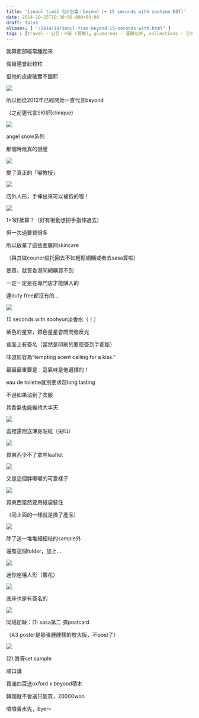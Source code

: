 ```yaml
---
title: '[seoul time] 김수현篇：beyond (+ 15 seconds with soohyun EDT)'
date: 2014-10-25T10:30:00.000+08:00
draft: false
aliases: [ "/2014/10/seoul-time-beyond-15-seconds-with.html" ]
tags : [travel - 남한・서울 (首爾), glamorous - 蛋臉以外, collections - 김수현]
---
```


就算面部經常腫起來  

偶爾還會起粒粒

但他的皮膚確實不錯耶

[![](https://3.bp.blogspot.com/-rnHH-BUwGiw/XE18X5dXfiI/AAAAAAAAHUg/o4BRqGlc3CgtWModICvIXB11vYU9Y62ygCLcBGAs/s640/15592224825_678d523513_z.jpg)](https://3.bp.blogspot.com/-rnHH-BUwGiw/XE18X5dXfiI/AAAAAAAAHUg/o4BRqGlc3CgtWModICvIXB11vYU9Y62ygCLcBGAs/s1600/15592224825_678d523513_z.jpg)

所以他從2012年已經開始一直代言beyond

（之前更代言SKII同clinique）

[![](https://2.bp.blogspot.com/-tWOjk2YChug/XE18lWB52OI/AAAAAAAAHUk/99r2yizTX786CWfRTY0SR9TsWgrLsUF-wCLcBGAs/s640/15406222427_42b2256f3e_z.jpg)](https://2.bp.blogspot.com/-tWOjk2YChug/XE18lWB52OI/AAAAAAAAHUk/99r2yizTX786CWfRTY0SR9TsWgrLsUF-wCLcBGAs/s1600/15406222427_42b2256f3e_z.jpg)

angel snow系列

那個時候真的很腫

[![](https://1.bp.blogspot.com/-lNfeq9AXjmY/XE18tRSNfMI/AAAAAAAAHUo/MZm-KFjVb3UkTfOZYb3-4guYTtK7TAw1ACLcBGAs/s640/15568537376_79606aaf13_z.jpg)](https://1.bp.blogspot.com/-lNfeq9AXjmY/XE18tRSNfMI/AAAAAAAAHUo/MZm-KFjVb3UkTfOZYb3-4guYTtK7TAw1ACLcBGAs/s1600/15568537376_79606aaf13_z.jpg)

變了真正的「嘟教授」

[![](https://2.bp.blogspot.com/-NJeX_tRj_q0/XE180sb5FeI/AAAAAAAAHUs/BszAxo9El0MK0hrkswtJkkfKbxtEvo9xQCLcBGAs/s640/15406221827_e945207da6_z.jpg)](https://2.bp.blogspot.com/-NJeX_tRj_q0/XE180sb5FeI/AAAAAAAAHUs/BszAxo9El0MK0hrkswtJkkfKbxtEvo9xQCLcBGAs/s1600/15406221827_e945207da6_z.jpg)

店外人形，手伸出來可以被抱的喔！

[![](https://4.bp.blogspot.com/-p5hTpIljySo/XE18_LXRt3I/AAAAAAAAHU4/v3OcG6iyLGA1CGriBoMYoRiTowL_SZ1MACLcBGAs/s640/15593061212_6286de7a94_z.jpg)](https://4.bp.blogspot.com/-p5hTpIljySo/XE18_LXRt3I/AAAAAAAAHU4/v3OcG6iyLGA1CGriBoMYoRiTowL_SZ1MACLcBGAs/s1600/15593061212_6286de7a94_z.jpg)

1+1好抵算？（好有衝動想把手指伸過去）

但一次過要買很多

所以放棄了這些面膜同skincare

（與其做courier般托回去不如輕鬆網購或者去sasa算啦）

  

要買，就買香港同網購買不到

一定一定是在專門店才能購入的

連duty free都沒有的...

[![](https://4.bp.blogspot.com/-z_RP7giCTPE/XE19ErCsJVI/AAAAAAAAHU8/Z-rvsGOXSJ0kj_NGkQT9NYNOFps7v3AGACLcBGAs/s640/15406613760_97dbcb4f1f_z.jpg)](https://4.bp.blogspot.com/-z_RP7giCTPE/XE19ErCsJVI/AAAAAAAAHU8/Z-rvsGOXSJ0kj_NGkQT9NYNOFps7v3AGACLcBGAs/s1600/15406613760_97dbcb4f1f_z.jpg)

15 seconds with soohyun淡香水（！）

紫色的星空，銀色星星會閃閃發反光

盒面上有簽名（當然是印刷的要麼簽到手都斷）

味道形容為“tempting scent calling for a kiss.”

最最最重要是：這氣味是他選擇的！

eau de toilette就別要求超long lasting

不過如果沾到了衣服

其香氣也能維持大半天

[![](https://4.bp.blogspot.com/-cggFXfqeLzA/XE19LSdfdeI/AAAAAAAAHVE/4ziLYrPP-hYMTyjs54M02EiBWHToKAUGQCLcBGAs/s640/15596842716_07627acf50_z.jpg)](https://4.bp.blogspot.com/-cggFXfqeLzA/XE19LSdfdeI/AAAAAAAAHVE/4ziLYrPP-hYMTyjs54M02EiBWHToKAUGQCLcBGAs/s1600/15596842716_07627acf50_z.jpg)

盒裡還附送薄身貼紙（尖叫）

[![](https://4.bp.blogspot.com/-eqUZPuouTkw/XE19SVVisYI/AAAAAAAAHVM/KbjqrmMfWCwLjuiSMOemDlYUrdQMKB8mACLcBGAs/s640/14971481784_acd5b82b6a_z.jpg)](https://4.bp.blogspot.com/-eqUZPuouTkw/XE19SVVisYI/AAAAAAAAHVM/KbjqrmMfWCwLjuiSMOemDlYUrdQMKB8mACLcBGAs/s1600/14971481784_acd5b82b6a_z.jpg)

買東西少不了拿些leaflet

[![](https://2.bp.blogspot.com/--190jLmzeVQ/XE19Y2QEI8I/AAAAAAAAHVU/H7rJ5Oq_h7YwTPM4BE3OjeIYeejaElycwCLcBGAs/s640/15406117338_41ed4fd21e_z.jpg)](https://2.bp.blogspot.com/--190jLmzeVQ/XE19Y2QEI8I/AAAAAAAAHVU/H7rJ5Oq_h7YwTPM4BE3OjeIYeejaElycwCLcBGAs/s1600/15406117338_41ed4fd21e_z.jpg)

又是這個胖嘟嘟的可愛樣子

[![](https://3.bp.blogspot.com/-1LG0IhqJVow/XE19hz8R_qI/AAAAAAAAHVc/FxMuHZdTu9ICn-FCIiCmmhDPmNMrVcmowCLcBGAs/s640/15568537726_d6d118aac3_z.jpg)](https://3.bp.blogspot.com/-1LG0IhqJVow/XE19hz8R_qI/AAAAAAAAHVc/FxMuHZdTu9ICn-FCIiCmmhDPmNMrVcmowCLcBGAs/s1600/15568537726_d6d118aac3_z.jpg)

買東西當然要用紙袋裝住

（同上面的一樣就是換了產品）

[![](https://3.bp.blogspot.com/-WlCtAaU2dPA/XE19nAwkb6I/AAAAAAAAHVk/nwcOgpxNvqQSXEDdoeA8O5vBzSyeELmcQCLcBGAs/s640/15406625957_e1c936272c_z.jpg)](https://3.bp.blogspot.com/-WlCtAaU2dPA/XE19nAwkb6I/AAAAAAAAHVk/nwcOgpxNvqQSXEDdoeA8O5vBzSyeELmcQCLcBGAs/s1600/15406625957_e1c936272c_z.jpg)

除了送一堆堆細細枝的sample外

還有這個folder，加上...

[![](https://2.bp.blogspot.com/-By81I6foC70/XE19srBKikI/AAAAAAAAHVo/q97WzUgkcR0J6MbhdvDqhxxx5IBxsVkGwCLcBGAs/s640/15589563231_a0312ccff2_z.jpg)](https://2.bp.blogspot.com/-By81I6foC70/XE19srBKikI/AAAAAAAAHVo/q97WzUgkcR0J6MbhdvDqhxxx5IBxsVkGwCLcBGAs/s1600/15589563231_a0312ccff2_z.jpg)

迷你座檯人形（撒花）

[![](https://2.bp.blogspot.com/-_9HZrX9yWR4/XE1-Tpm60BI/AAAAAAAAHV4/pxafsvHvrI0BQJtxpYX2oy-fSi_yI6FWwCLcBGAs/s640/15406221667_ee3f5cca08_z.jpg)](https://2.bp.blogspot.com/-_9HZrX9yWR4/XE1-Tpm60BI/AAAAAAAAHV4/pxafsvHvrI0BQJtxpYX2oy-fSi_yI6FWwCLcBGAs/s1600/15406221667_ee3f5cca08_z.jpg)

底座也是有簽名的

[![](https://1.bp.blogspot.com/-AiN-KwRVNZ4/XE1-Zhhp1xI/AAAAAAAAHV8/EWcvsb60y9AZ-5LUIVBTN5OOBKWgVl8ygCLcBGAs/s640/15617828061_ba42511760_z.jpg)](https://1.bp.blogspot.com/-AiN-KwRVNZ4/XE1-Zhhp1xI/AAAAAAAAHV8/EWcvsb60y9AZ-5LUIVBTN5OOBKWgVl8ygCLcBGAs/s1600/15617828061_ba42511760_z.jpg)

同場加映：(1) sasa第二 彈postcard

（A3 poster是那張腫腫樣的放大版，不post了）

[![](https://1.bp.blogspot.com/-7EpmQsAKgOE/XE1-gr1uaKI/AAAAAAAAHWA/SvXQL26s1-0COCwTVv3UXcE0-JKg5H1SACLcBGAs/s640/15406590228_52e6d097a3_z.jpg)](https://1.bp.blogspot.com/-7EpmQsAKgOE/XE1-gr1uaKI/AAAAAAAAHWA/SvXQL26s1-0COCwTVv3UXcE0-JKg5H1SACLcBGAs/s1600/15406590228_52e6d097a3_z.jpg)

(2) 唇膏set sample

順口講

買滿四百送oxford x beyond積木

韓國就不會送只能買，20000won

  

噴噴香水先，bye～